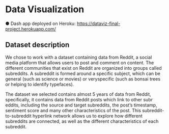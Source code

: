 # Data Visualization

● Dash app deployed on Heroku: https://dataviz-final-project.herokuapp.com/

## Dataset description
We chose to work with a dataset containing data from Reddit, a social media platform that allows users to post and comment on content. The different communities that exist on Reddit are organized into groups called subreddits. A subreddit is formed around a specific subject, which can be general (such as science or movies) or veryspecific (such as bonsai trees or helping to identify typefaces).

The dataset we selected contains almost 5 years of data from Reddit, specifically, it contains data from Reddit posts which link to other subr eddits, including the source and target subreddits, the post’s timestamp, sentiment score and many other characteristics of the post. This subreddit-to-subreddit hyperlink network allows us to explore how different subreddits are connected, as well as the different characteristics of each subreddit.


